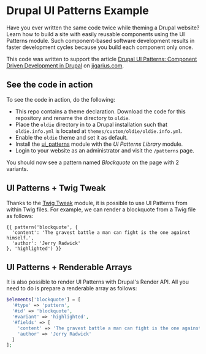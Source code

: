 # Drupal UI Patterns Example

Have you ever written the same code twice while theming a Drupal website? Learn how to build a
site with easily reusable components using the UI Patterns module. Such component-based software
development results in faster development cycles because you build each component only once.

This code was written to support the article [Drupal UI Patterns:
Component Driven Development in Drupal](https://jigarius.com/blog/drupal-ui-patterns) on
[jigarius.com](http://jigarius.com/).

## See the code in action

To see the code in action, do the following:

* This repo contains a theme declaration. Download the code for this repository
  and rename the directory to `oldie`.
* Place the `oldie` directory in to a Drupal installation such that
  `oldie.info.yml` is located at `themes/custom/oldie/oldie.info.yml`.
* Enable the `oldie` theme and set it as default.
* Install the [ui_patterns](https://www.drupal.org/project/ui_patterns) module
  with the *UI Patterns Library* module.
* Login to your website as an administrator and visit the `/patterns` page.

You should now see a pattern named *Blockquote* on the page with 2 variants.

## UI Patterns + Twig Tweak

Thanks to the [Twig Tweak](https://www.drupal.org/project/twig_tweak) module, it is possible
to use UI Patterns from within Twig files. For example, we can render a blockquote from a
Twig file as follows:

```twig
{{ pattern('blockquote', {
  'content': 'The gravest battle a man can fight is the one against himself.',
  'author': 'Jerry Radwick'
}, 'highlighted') }}
```

## UI Patterns + Renderable Arrays

It is also possible to render UI Patterns with Drupal's Render API. All you need to do is
prepare a renderable array as follows:

```php
$elements['blockquote'] = [
  '#type' => 'pattern',
  '#id' => 'blockquote',
  '#variant' => 'highlighted',
  '#fields' => [
    'content' => 'The gravest battle a man can fight is the one against himself.',
    'author' => 'Jerry Radwick'
  ]
];
```
